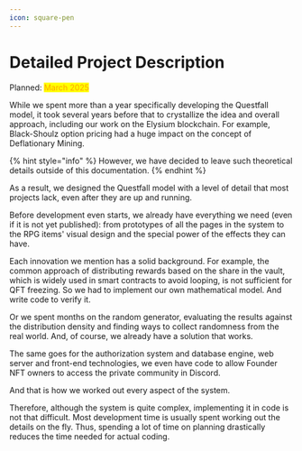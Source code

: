 ```yaml
---
icon: square-pen
---
```


# Detailed Project Description

Planned: <mark style="color:orange;">March 2025</mark>

While we spent more than a year specifically developing the Questfall model, it took several years before that to crystallize the idea and overall approach, including our work on the Elysium blockchain. For example, Black-Shoulz option pricing had a huge impact on the concept of Deflationary Mining.

{% hint style="info" %}
However, we have decided to leave such theoretical details outside of this documentation.
{% endhint %}

As a result, we designed the Questfall model with a level of detail that most projects lack, even after they are up and running.

Before development even starts, we already have everything we need (even if it is not yet published): from prototypes of all the pages in the system to the RPG items' visual design and the special power of the effects they can have.

Each innovation we mention has a solid background. For example, the common approach of distributing rewards based on the share in the vault, which is widely used in smart contracts to avoid looping, is not sufficient for QFT freezing. So we had to implement our own mathematical model. And write code to verify it.

Or we spent months on the random generator, evaluating the results against the distribution density and finding ways to collect randomness from the real world. And, of course, we already have a solution that works.

The same goes for the authorization system and database engine, web server and front-end technologies, we even have code to allow Founder NFT owners to access the private community in Discord.

And that is how we worked out every aspect of the system.

Therefore, although the system is quite complex, implementing it in code is not that difficult. Most development time is usually spent working out the details on the fly. Thus, spending a lot of time on planning drastically reduces the time needed for actual coding.
